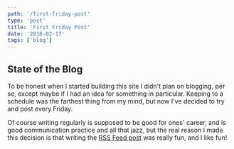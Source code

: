 ```yaml
---
path: '/first-friday-post'
type: 'post'
title: 'First Friday Post'
date: '2018-02-17'
tags: ['blog']
---
```


## State of the Blog

To be honest when I started building this site I didn't plan on blogging, per se, except maybe if I had an idea for something in particular. Keeping to a schedule was the farthest thing from my mind, but now I've decided to try and post every Friday. 


Of course writing regularly is supposed to be good for ones' career, and is good communication practice and all that jazz, but the real reason I made this decision is that writing the [RSS Feed post](https://thisthingidid.surge.sh/rss-feed-shenanigans) was really fun, and I like fun!
